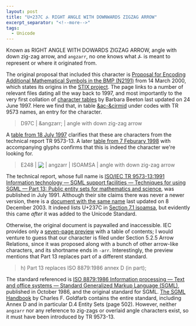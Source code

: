 ```yaml
---
layout: post
title: "U+237C ⍼ RIGHT ANGLE WITH DOWNWARDS ZIGZAG ARROW"
excerpt_separator: "<!--more-->"
tags:
  - Unicode
---
```


Known as RIGHT ANGLE WITH DOWARDS ZIGZAG ARROW,
angle with down zig-zag arrow,
and `angzarr`,
no one knows what ⍼ is meant to represent or where it originated from.

<!--more-->

<style>
table {
  margin-bottom: 0;
}
#angzarr {
  display: inline;
  vertical-align: bottom;
  margin: 0;
  padding: 0;
  border-radius: 0;
}
</style>

The original proposal that included this character is
[Proposal for Encoding Additional Mathematical Symbols in the BMP (N2191)](https://www.unicode.org/wg2/docs/n2191.pdf)
from 14 March 2000, which states its origins in the
[STIX project](https://www.ams.org/STIX/).
The page links to a number of relevant files dating all the way back to 1997,
and most importantly to the very first collation of
[character tables](https://www.ams.org/STIX/bnbranges.html) by Barbara Beeton
last updated on 24 June 1997.
Here we find that, in table [&ac-&cirmid](http://www.ams.org/STIX/bnbtable09a.html)
under codes with TR 9573 names, an entry for the character.

> D97C | &amp;angzarr; | angle with down zig-zag arrow

A [table from 18 July 1997](https://www.ams.org/STIX/bnb/9573-13.file)
clarifies that these are characters from the technical report TR 9573-13.
A later [table from 7 Feburary 1998](http://www.ams.org/STIX/stixfullr/stixfull-12.html)
with accompanying glyphs confirms that this is indeed the character we're looking for.

> E248 | <img id="angzarr" src="http://www.ams.org/STIX/glyphs/E2/UE248.gif"/> | angzarr | ISOAMSA | angle with down zig-zag arrow

The technical report, whose full name is
[ISO/IEC TR 9573-13:1991 Information technology — SGML support facilities — Techniques for using SGML — Part 13: Public entity sets for mathematics and science](https://www.iso.org/standard/17332.html),
was published in July 1991.
Although their site claims there was never a newer version,
there is a [document with the same name](https://www.w3.org/2003/entities/iso9573-2003doc/9573.html)
last updated on 8 December 2003.
It indeed lists U+237C in [Section 7.1 isoamsa](https://www.w3.org/2003/entities/iso9573-2003doc/9573sec7-1.html),
but evidently this came *after* it was added to the Unicode Standard.

Otherwise, the original document is paywalled and inaccessible.
IEC provides only a [seven-page preview](https://webstore.iec.ch/preview/info_isoiec9573-13%7Bed1.0%7Den.pdf)
with a table of contents; I would venture to guess that our character
is filed under Section 5.2.5 Arrow Relations,
since it was proposed along with a bunch of other arrow-like characters,
and its shortname ends in `-arr`.
Interestingly, the preview mentions that Part 13 replaces part of a different standard.

> h) Part 13 replaces ISO 8879:1986 annex D (in part);

The standard referenced is
[ISO 8879:1986 Information processing — Text and office systems — Standard Generalized Markup Language (SGML)](https://www.iso.org/standard/16387.html),
published in October 1986, and the original standard for SGML.
[The SGML Handbook](https://archive.org/details/sgmlhandbook0000gold/mode/2up)
by Charles F. Goldfarb contains the entire standard,
including Annex D and in particular D.4 Entity Sets (page 502).
However, neither `angzarr` nor any reference to zig-zags or overlaid angle characters exist,
so it must have been introduced by TR 9573-13.